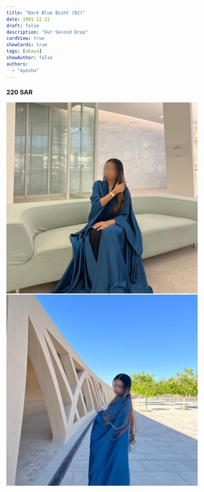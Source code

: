 ```yaml
---
title: "Dark Blue Bisht (02)"
date: 1991-12-22
draft: false
description: "Our Second Drop"
cardView: true
showCards: true
tags: [abaya]
showAuthor: false
authors:
  - "ayesha"
---
```


### 220 SAR

![Example](img/2024-06-04_22-39-07_UTC_1.jpg)
![Example](img/2024-06-04_22-40-11_UTC_3.jpg)
